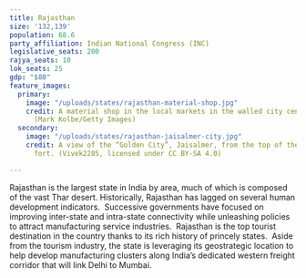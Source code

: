 ```yaml
---
title: Rajasthan
size: '132,139'
population: 68.6
party_affiliation: Indian National Congress (INC)
legislative_seats: 200
rajya_seats: 10
lok_seats: 25
gdp: "$80"
feature_images:
  primary:
    image: "/uploads/states/rajasthan-material-shop.jpg"
    credit: A material shop in the local markets in the walled city center of Jaipur.
      (Mark Kolbe/Getty Images)
  secondary:
    image: "/uploads/states/rajasthan-jaisalmer-city.jpg"
    credit: A view of the “Golden City”, Jaisalmer, from the top of the Jaisalmer
      fort. (Vivek2285, licensed under CC BY-SA 4.0)

---
```

Rajasthan is the largest state in India by area, much of which is composed of the vast Thar desert. Historically, Rajasthan has lagged on several human development indicators.  Successive governments have focused on improving inter-state and intra-state connectivity while unleashing policies to attract manufacturing service industries.  Rajasthan is the top tourist destination in the country thanks to its rich history of princely states.  Aside from the tourism industry, the state is leveraging its geostrategic location to help develop manufacturing clusters along India’s dedicated western freight corridor that will link Delhi to Mumbai.  